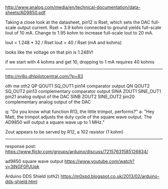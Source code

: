 



http://www.analog.com/media/en/technical-documentation/data-sheets/AD9850.pdf

Taking a close look at the datasheet, pin12 is Rset, which sets the DAC full-scale output current.
Rset = 3.9 kohm connected to ground yields full-scale Iout of 10 mA.
Change to 1.95 kohm to increase full-scale Iout to 20 mA.

Iout = 1.248 * 32 / Rset
Iout = 40 / Rset
(mA and kohms)

looks like the voltage on that pin is 1.248V!

if we start with 4 kohms and get 10, dropping to 1 mA requires 40 kohms

----

http://nr8o.dhlpilotcentral.com/?p=83

oth   me    oth2
QP    QOUT1 SQ_OUT1   pin14   comparator output
QN    QOUT2 SQ_OUT2   pin13   complementary comparator output
SINA  ZOUT1 SINE_OUT1 pin21   analog output of the DAC
SINB  ZOUT2 SINE_OUT2 pin20   complementary analog output of the DAC

q: "Do you know what function R13, the little trimpot, performs?"
a: "Hey Matt, the trimpot adjusts the duty cycle of the square wave output. The AD9850 will output a square wave up to 1 MHz."


Zout appears to be served by R12, a 102 resistor (1 kohm)

----

response post: https://www.flickr.com/groups/arduino/discuss/72157631585126834/



ad9850 square wave output
https://www.youtube.com/watch?v=3lNGF0PJUpk

Arduino DDS Shield (oth2)
https://m0xpd.blogspot.co.uk/2013/02/arduino-dds-shield.html





